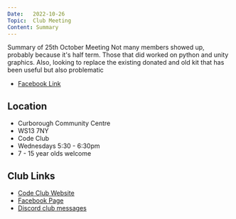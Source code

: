 ```yaml
---
Date:   2022-10-26
Topic:  Club Meeting
Content: Summary
---
```

Summary of 25th October Meeting Not many members showed up, probably because it's half term. Those that did worked on python and unity graphics. Also, looking to replace the existing donated and old kit that has been useful but also problematic



* [Facebook Link](https://www.facebook.com/720665616418529/posts/624768656008226)

## Location

* Curborough Community Centre
* WS13 7NY
* Code Club
* Wednesdays 5:30 - 6:30pm
* 7 - 15 year olds welcome

## Club Links

* [Code Club Website](https://lichfield-code-club.github.io/)
* [Facebook Page](https://www.facebook.com/LichfieldCoders)
* [Discord club messages](https://discord.gg/szz6xGK)
